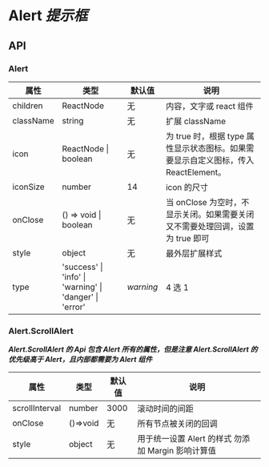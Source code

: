 # Alert _提示框_

<example />

## API

### Alert

| 属性      | 类型                                                    | 默认值    | 说明                                                                                |
| --------- | ------------------------------------------------------- | --------- | ----------------------------------------------------------------------------------- |
| children  | ReactNode                                               | 无        | 内容，文字或 react 组件                                                             |
| className | string                                                  | 无        | 扩展 className                                                                      |
| icon      | ReactNode \| boolean                                    | 无        | 为 true 时，根据 type 属性显示状态图标。如果需要显示自定义图标，传入 ReactElement。 |
| iconSize  | number                                                  | 14        | icon 的尺寸                                                                         |
| onClose   | () => void \| boolean                                   | 无        | 当 onClose 为空时，不显示关闭。如果需要关闭又不需要处理回调，设置为 true 即可       |
| style     | object                                                  | 无        | 最外层扩展样式                                                                      |
| type      | 'success' \| 'info' \| 'warning' \| 'danger' \| 'error' | _warning_ | 4 选 1                                                                              |

### Alert.ScrollAlert

**_Alert.ScrollAlert 的 Api 包含 Alert 所有的属性，但是注意 Alert.ScrollAlert 的优先级高于 Alert，且内部都需要为 Alert 组件_**

| 属性           | 类型     | 默认值 | 说明                                               |
| -------------- | -------- | ------ | -------------------------------------------------- |
| scrollInterval | number   | 3000   | 滚动时间的间距                                     |
| onClose        | ()=>void | 无     | 所有节点被关闭的回调                               |
| style          | object   | 无     | 用于统一设置 Alert 的样式 勿添加 Margin 影响计算值 |
